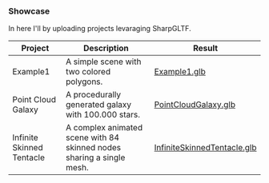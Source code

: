 ### Showcase

In here I'll by uploading projects levaraging SharpGLTF.

|Project|Description|Result|
|-|-|-|
|Example1|A simple scene with two colored polygons.|[Example1.glb](Example1.glb)
|Point Cloud Galaxy|A procedurally generated galaxy with 100.000 stars.|[PointCloudGalaxy.glb](PointCloudGalaxy.glb)
|Infinite Skinned Tentacle|A complex animated scene with 84 skinned nodes sharing a single mesh.|[InfiniteSkinnedTentacle.glb](InfiniteSkinnedTentacle.glb)
